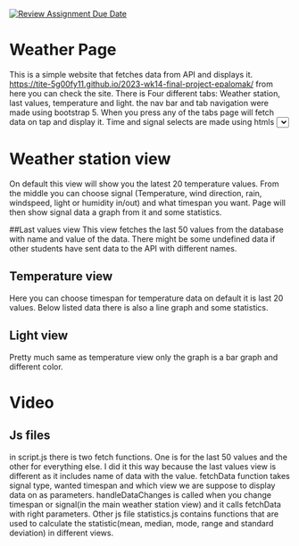 [![Review Assignment Due Date](https://classroom.github.com/assets/deadline-readme-button-24ddc0f5d75046c5622901739e7c5dd533143b0c8e959d652212380cedb1ea36.svg)](https://classroom.github.com/a/D_drWJKh)

# Weather Page 
  This is a simple website that fetches data from API and displays it.
https://tite-5g00fy11.github.io/2023-wk14-final-project-epalomak/ from here you can check the site.
There is Four different tabs: Weather station, last values, temperature and light. the nav bar and tab 
navigation were made using bootstrap 5. When you press any of the tabs page will fetch data on tap and display it. 
Time and signal selects are made using htmls <select> and it's onchange ability.

# Weather station view
  On default this view will show you the latest 20 temperature values. From the middle you can choose signal 
(Temperature, wind direction, rain, windspeed, light or humidity in/out) and what timespan you want.
Page will then show signal data a graph from it and some statistics.

##Last values view
  This view fetches the last 50 values from the database with name and value of the data. There might be some undefined data
if other students have sent data to the API with different names.

## Temperature view
  Here you can choose timespan for temperature data on default it is last 20 values. Below listed data there is also a line 
graph and some statistics.

## Light view
  Pretty much same as temperature view only the graph is a bar graph and different color.
  
# Video
 
## Js files
  in script.js there is two fetch functions. One is for the last 50 values and the other for everything else. I did it this
way because the last values view is different as it includes name of data with the value. fetchData function takes signal type,
wanted timespan and which view we are suppose to display data on as parameters. handleDataChanges is called when you change timespan
or signal(in the main weather station view) and it calls fetchData with right parameters. Other js file statistics.js contains functions
that are used to calculate the statistic(mean, median, mode, range and standard deviation) in different views.

